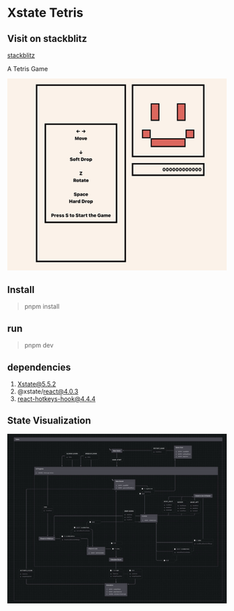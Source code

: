 # Xstate Tetris

## Visit on stackblitz
[stackblitz](https://stackblitz.com/~/github.com/ZekeGan/xstate-tetris)

A Tetris Game

![game](./public/images/game-start.jpg)


## Install
> pnpm install

## run
> pnpm dev

## dependencies
1. Xstate@5.5.2
2. @xstate/react@4.0.3
3. react-hotkeys-hook@4.4.4

## State Visualization
![state](./public/images/xstate-viz.jpg)
